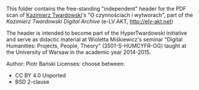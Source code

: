 This folder contains the free-standing "independent" header for the PDF scan of <a href="http://en.wikipedia.org/wiki/Kazimierz_Twardowski">Kazimierz Twardowski</a>'s 
"O czynnościach i wytworach", part of the *Kazimierz Twardowski Digital Archive* (e-LV AKT, http://elv-akt.net)

The header is intended to become part of the HyperTwardowski initiative and serve as didactic material at 
Wioletta Miśkiewicz's seminar "Digital Humanities: Projects, People, Theory" (3501-S-HUMCYFR-OG) taught at 
the University of Warsaw in the academic year 2014-2015.

Author: Piotr Bański
Licenses: choose between:
* CC BY 4.0 Unported
* BSD 2-clause
